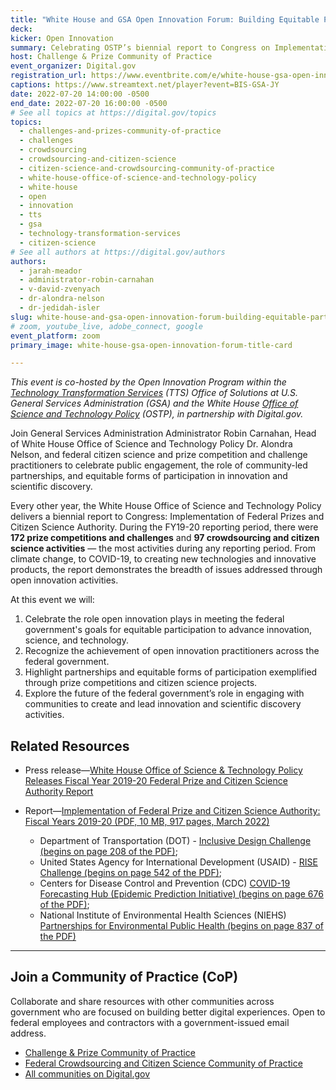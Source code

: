 ```yaml
---
title: "White House and GSA Open Innovation Forum: Building Equitable Partnerships"
deck: 
kicker: Open Innovation
summary: Celebrating OSTP’s biennial report to Congress on Implementation of Federal Prizes and Citizen Science Authority, Fiscal Years 2019 - 2020, and the role of community partnerships in the federal open innovation landscape.
host: Challenge & Prize Community of Practice
event_organizer: Digital.gov
registration_url: https://www.eventbrite.com/e/white-house-gsa-open-innovation-forum-building-equitable-partnerships-tickets-377345840567
captions: https://www.streamtext.net/player?event=BIS-GSA-JY
date: 2022-07-20 14:00:00 -0500
end_date: 2022-07-20 16:00:00 -0500
# See all topics at https://digital.gov/topics
topics:
  - challenges-and-prizes-community-of-practice
  - challenges
  - crowdsourcing
  - crowdsourcing-and-citizen-science
  - citizen-science-and-crowdsourcing-community-of-practice
  - white-house-office-of-science-and-technology-policy
  - white-house
  - open
  - innovation
  - tts
  - gsa
  - technology-transformation-services
  - citizen-science
# See all authors at https://digital.gov/authors
authors:
  - jarah-meador
  - administrator-robin-carnahan
  - v-david-zvenyach
  - dr-alondra-nelson
  - dr-jedidah-isler
slug: white-house-and-gsa-open-innovation-forum-building-equitable-partnerships
# zoom, youtube_live, adobe_connect, google
event_platform: zoom
primary_image: white-house-gsa-open-innovation-forum-title-card

---
```


*This event is co-hosted by the Open Innovation Program within the [Technology Transformation Services](https://www.gsa.gov/about-us/organization/federal-acquisition-service/technology-transformation-services/tts-solutions) (TTS) Office of Solutions at U.S. General Services Administration (GSA) and the White House [Office of Science and Technology Policy](https://www.whitehouse.gov/ostp/) (OSTP), in partnership with Digital.gov.*

Join General Services Administration Administrator Robin Carnahan, Head of White House Office of Science and Technology Policy Dr. Alondra Nelson, and federal citizen science and prize competition and challenge practitioners to celebrate public engagement, the role of community-led partnerships, and equitable forms of participation in innovation and scientific discovery.

Every other year, the White House Office of Science and Technology Policy delivers a biennial report to Congress: Implementation of Federal Prizes and Citizen Science Authority. During the FY19-20 reporting period, there were **172 prize competitions and challenges** and **97 crowdsourcing and citizen science activities** — the most activities during any reporting period. From climate change, to COVID-19, to creating new technologies and innovative products, the report demonstrates the breadth of issues addressed through open innovation activities.

At this event we will:

1. Celebrate the role open innovation plays in meeting the federal government's goals for equitable participation to advance innovation, science, and technology.
2. Recognize the achievement of open innovation practitioners across the federal government.
3. Highlight partnerships and equitable forms of participation exemplified through prize competitions and citizen science projects.
4. Explore the future of the federal government’s role in engaging with communities to create and lead innovation and scientific discovery activities.

## Related Resources

* Press release&mdash;[White House Office of Science & Technology Policy Releases Fiscal Year 2019-20 Federal Prize and Citizen Science Authority Report](https://www.whitehouse.gov/ostp/news-updates/2022/05/04/white-house-office-of-science-technology-policy-releasesfiscal-year-2019-20-federal-prize-and-citizen-science-authority-report/)
* Report&mdash;[Implementation of Federal Prize and Citizen Science Authority: Fiscal Years 2019-20 (PDF, 10 MB, 917 pages, March 2022)](https://www.whitehouse.gov/wp-content/uploads/2022/05/05-2022-Implementation-of-Federal-Prize-and-Citizen-Science-Authority.pdf)

  * Department of Transportation (DOT) - [Inclusive Design Challenge (begins on page 208 of the PDF)](https://www.whitehouse.gov/wp-content/uploads/2022/05/05-2022-Implementation-of-Federal-Prize-and-Citizen-Science-Authority.pdf#page=208&zoom=100,92,234);
  * United States Agency for International Development (USAID) - [RISE Challenge (begins on page 542 of the PDF)](https://www.whitehouse.gov/wp-content/uploads/2022/05/05-2022-Implementation-of-Federal-Prize-and-Citizen-Science-Authority.pdf#page=542&zoom=100,92,750);
  * Centers for Disease Control and Prevention (CDC) [COVID-19 Forecasting Hub (Epidemic Prediction Initiative) (begins on page 676 of the PDF)](https://www.whitehouse.gov/wp-content/uploads/2022/05/05-2022-Implementation-of-Federal-Prize-and-Citizen-Science-Authority.pdf#page=676&zoom=100,92,710);
  * National Institute of Environmental Health Sciences (NIEHS) [Partnerships for Environmental Public Health (begins on page 837 of the PDF)](https://www.whitehouse.gov/wp-content/uploads/2022/05/05-2022-Implementation-of-Federal-Prize-and-Citizen-Science-Authority.pdf#page=837&zoom=100,92,800)

- - -

## Join a Community of Practice (CoP)

Collaborate and share resources with other communities across government who are focused on building better digital experiences. Open to federal employees and contractors with a government-issued email address.

* [Challenge & Prize Community of Practice](https://digital.gov/communities/challenges-prizes/)
* [Federal Crowdsourcing and Citizen Science Community of Practice](https://digital.gov/communities/crowdsourcing-citizen-science/)
* [All communities on Digital.gov](https://digital.gov/communities/)
